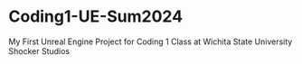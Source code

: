 # Coding1-UE-Sum2024
My First Unreal Engine Project for Coding 1 Class at Wichita State University Shocker Studios
